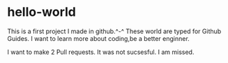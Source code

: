 # hello-world
This is a first project I made in github.^-^
These world are typed for Github Guides.
I want to learn more about coding,be a better enginner.

I want to make 2 Pull requests.
It was not sucsesful.
I am missed.
